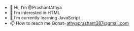 - 👋 Hi, I’m @PrashantAthya
- 👀 I’m interested in HTML
- 🌱 I’m currently learning JavaScript
- 📫 How to reach me Gchat=athyaprashant387@gmail.com

<!---
PrashantAthya/PrashantAthya is a ✨ special ✨ repository because its `README.md` (this file) appears on your GitHub profile.
You can click the Preview link to take a look at your changes.
--->
